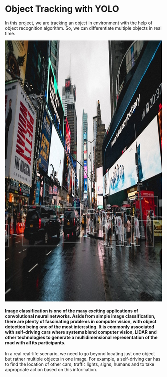 # Object Tracking with YOLO

In this project, we are tracking an object in environment with the help of object recognition algorithm. So, we can differentiate multiple objects in real time. 

<img src="https://github.com/Kush-Sh/Object-detection-with-YOLO/blob/main/yolo.jpg" width="1267" height="840" />


#### Image classification is one of the many exciting applications of convolutional neural networks. Aside from simple image classification, there are plenty of fascinating problems in computer vision, with object detection being one of the most interesting. It is commonly associated with self-driving cars where systems blend computer vision, LIDAR and other technologies to generate a multidimensional representation of the road with all its participants.
In a real real-life scenario, we need to go beyond locating just one object but rather multiple objects in one image. For example, a self-driving car has to find the location of other cars, traffic lights, signs, humans and to take appropriate action based on this information.
